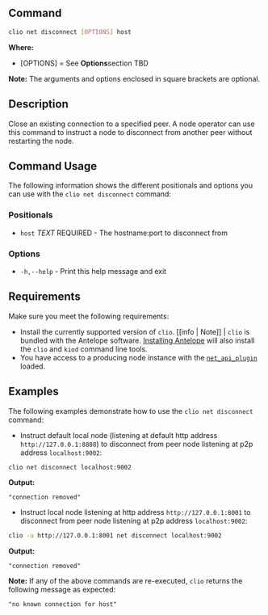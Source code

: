 ## Command
```sh
clio net disconnect [OPTIONS] host
```

**Where:**
* [OPTIONS] = See **Options**section TBD

[//]: # ( THIS IS A COMMENT LINK BELOW IS BROKEN )  
[//]: # (in the **Command Usage** command-usage section below.)  

**Note:** The arguments and options enclosed in square brackets are optional.

## Description
Close an existing connection to a specified peer. A node operator can use this command to instruct a node to disconnect from another peer without restarting the node.

## Command Usage
The following information shows the different positionals and options you can use with the `clio net disconnect` command:

### Positionals
* `host` _TEXT_ REQUIRED - The hostname:port to disconnect from

### Options
* `-h,--help` - Print this help message and exit

## Requirements
Make sure you meet the following requirements:

* Install the currently supported version of `clio`.
[[info | Note]]
| `clio` is bundled with the Antelope software. [Installing Antelope](../../../00_install/index.md) will also install the `clio` and `kiod` command line tools.
* You have access to a producing node instance with the [`net_api_plugin`](../../../01_nodeop/03_plugins/net_api_plugin/index.md) loaded.

## Examples
The following examples demonstrate how to use the `clio net disconnect` command:

* Instruct default local node (listening at default http address `http://127.0.0.1:8888`) to disconnect from peer node listening at p2p address `localhost:9002`:
```sh
clio net disconnect localhost:9002
```
**Output:**
```console
"connection removed"
```

* Instruct local node listening at http address `http://127.0.0.1:8001` to disconnect from peer node listening at p2p address `localhost:9002`:
```sh
clio -u http://127.0.0.1:8001 net disconnect localhost:9002
```
**Output:**
```console
"connection removed"
```

**Note:** If any of the above commands are re-executed, `clio` returns the following message as expected:  
```console
"no known connection for host"
```
